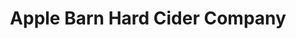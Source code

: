 ---
title: "Apple Barn Hard Cider Company"
url: /sevierville/apple-barn-hard-cider-company/
shop: wine
---